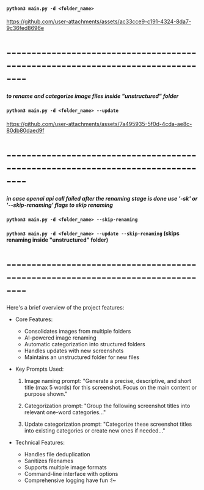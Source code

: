 #### ``` python3 main.py -d <folder_name> ```
https://github.com/user-attachments/assets/ac33cce9-c191-4324-8da7-9c36fed8696e
# --------------------------------------------------------------------------------
##### to rename and categorize image files inside "unstructured" folder
#### ``` python3 main.py -d <folder_name> --update ```
https://github.com/user-attachments/assets/7a495935-5f0d-4cda-ae8c-80db80daed9f
# --------------------------------------------------------------------------------
##### in case openai api call failed after the renaming stage is done use '-sk' or '--skip-renaming' flags to skip renaming
#### ``` python3 main.py -d <folder_name> --skip-renaming ```
#### ``` python3 main.py -d <folder_name> --update --skip-renaming ``` (skips renaming inside "unstructured" folder)
# --------------------------------------------------------------------------------
Here's a brief overview of the project features:

- Core Features:
  - Consolidates images from multiple folders
  - AI-powered image renaming
  - Automatic categorization into structured folders
  - Handles updates with new screenshots
  - Maintains an unstructured folder for new files

- Key Prompts Used:
  1. Image naming prompt:
    "Generate a precise, descriptive, and short title (max 5 words) for this screenshot. Focus on the main content or purpose shown."
  

  2. Categorization prompt:
    "Group the following screenshot titles into relevant one-word categories..."
  

  3. Update categorization prompt:
    "Categorize these screenshot titles into existing categories or create new ones if needed..."
  

- Technical Features:
  - Handles file deduplication
  - Sanitizes filenames
  - Supports multiple image formats
  - Command-line interface with options
  - Comprehensive logging
have fun :!~
